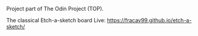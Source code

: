 Project part of The Odin Project (TOP).

The classical Etch-a-sketch board
Live: https://fracav99.github.io/etch-a-sketch/
